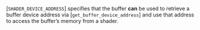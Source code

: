 [`SHADER_DEVICE_ADDRESS`] specifies that the
buffer  **can**  be used to retrieve a buffer device address via
[`get_buffer_device_address`] and use that address to access the
buffer’s memory from a shader.